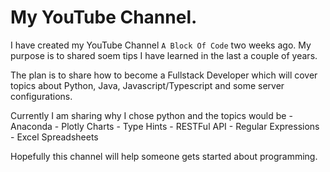 # My YouTube Channel.

I have created my YouTube Channel `A Block Of Code` two weeks ago. My purpose is to shared soem tips
I have learned in the last a couple of years.


The plan is to share how to become a Fullstack Developer which will cover topics about Python, Java,
Javascript/Typescript and some server configurations.

Currently I am sharing why I chose python and the topics would be 
    - Anaconda
    - Plotly Charts
    - Type Hints
    - RESTFul API
    - Regular Expressions
    - Excel Spreadsheets

Hopefully this channel will help someone gets started about programming.